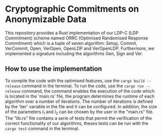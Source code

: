 # Cryptographic Commitments on Anonymizable Data
This repository provides a Rust implementation of our LDP-C (LDP Commitment) scheme named ORRC (Optimised Randomised Response Commitment)
which is a tuple of seven algorithm: $\mathsf{Setup}$, $\mathsf{Commit}$, $\mathsf{VerCommit}$, $\mathsf{Open}$, $\mathsf{VerOpen}$, $\mathsf{OpenLDP}$ and $\mathsf{VerOpenLDP}$. Furthermore, we implemented a signature including the algorithms $\mathsf{Gen}$, $\mathsf{Sign}$ and $\mathsf{Ver}$.

## How to use the implementation
To compile the code with the optimised features, use the `cargo build --release` command in the terminal.
To run the code, use the `cargo run --release` command, the command enables the execution of the code which is located in the 'main.rs' file, the program determines the runtime of each algorithm over a number of iterations. The number of iterations is defined by the 'iter' variable in the file and it can be configured. In addition, the size of the parameters $l_1$ and $l_2$ can be chosen by the user in the "main.rs" file.
The "lib.rs" file contains a serie of tests that permit the verification of the correct functionality of our algorithms, theses tests can be run with the `cargo test` command in the terminal.

